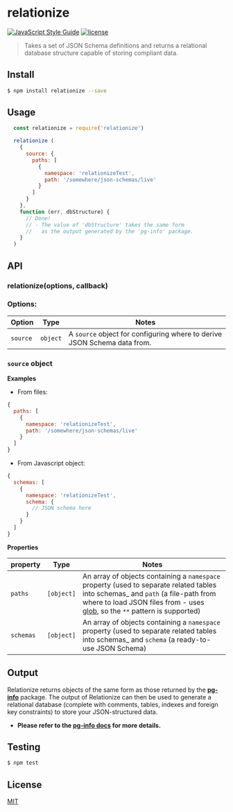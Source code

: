 # relationize
[![JavaScript Style Guide](https://img.shields.io/badge/code_style-standard-brightgreen.svg)](https://standardjs.com) [![license](https://img.shields.io/github/license/mashape/apistatus.svg)](https://github.com/wmfs/tymly/blob/master/packages/relationize/LICENSE)



	
> Takes a set of JSON Schema definitions and returns a relational database structure capable of storing compliant data.

## <a name="install"></a>Install
```bash
$ npm install relationize --save
```

## <a name="usage"></a>Usage

```javascript
  const relationize = require('relationize')

  relationize (
    {
      source: {
        paths: [
          {
            namespace: 'relationizeTest',
            path: '/somewhere/json-schemas/live'
          }
        ]
      }
    },
    function (err, dbStructure) {
      // Done!
      // - The value of 'dbStructure' takes the same form  
      //   as the output generated by the 'pg-info' package.
    }
  )
```

## <a name="api"></a>API

### relationize(options, callback)

### Options:
| Option  | Type | Notes |
| ------  | ----- | ------ |
| `source`  | `object`  | A `source` object for configuring where to derive JSON Schema data from.

### `source` object

__Examples__

* From files:

```javascript
{
  paths: [
    {
      namespace: 'relationizeTest',
      path: '/somewhere/json-schemas/live'
    }
  ]
}
```

* From Javascript object:

```javascript
{
  schemas: [
    {
      namespace: 'relationizeTest',
      schema: {
        // JSON schema here
      }
    }
  ]
}
```

__Properties__

| property | Type  | Notes |
| -------- | ----- | ----- |
| `paths` | `[object]` | An array of objects containing a `namespace` property (used to separate related tables into schemas_ and `path` (a file-path from where to load JSON files from - uses [glob](https://www.npmjs.com/package/glob), so the `**` pattern is supported)
| `schemas` | `[object]` | An array of objects containing a `namespace` property (used to separate related tables into schemas_ and `schema` (a ready-to-use JSON Schema)



## <a name="output"></a>Output

Relationize returns objects of the same form as those returned by the __[pg-info](https://github.com/wmfs/pg-info)__ package.
The output of Relationize can then be used to generate a relational database (complete with comments, tables, indexes and foreign key constraints) to store your JSON-structured data.

* __Please refer to the [pg-info docs](https://github.com/wmfs/tymly/tree/master/packages/pg-info) for more details.__


## <a name="test"></a>Testing


```bash
$ npm test
```

## <a name="license"></a>License
[MIT](https://github.com/wmfs/relationize/blob/master/LICENSE)
